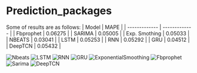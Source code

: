# Prediction_packages
Some of results are as follows: 
|     Model     |      MAPE     |
| ------------- | ------------- |
|   Fbprophet   |    0.06275    |
|    SARIMA     |    0.05005    |
| Exp. Smothing |    0.05033    |
|    NBEATS     |    0.03041    |
|     LSTM      |    0.05253    |
|     RNN       |    0.05292    |
|     GRU       |    0.04512    |
|    DeepTCN    |    0.05432    |


![Nbeats](https://user-images.githubusercontent.com/32601295/187025135-358339de-d78e-4147-837a-926b7d073173.png)
![LSTM](https://user-images.githubusercontent.com/32601295/187025206-9a65f783-c4e6-407b-bfe3-65d78b552c0a.png)
![RNN](https://user-images.githubusercontent.com/32601295/187025209-2c0a33d4-d1d2-4a69-859c-880b9f42d792.png)
![GRU](https://user-images.githubusercontent.com/32601295/187025215-b9812ceb-863f-4396-bf69-e9ac6eb8defe.png)
![ExponentialSmoothing](https://user-images.githubusercontent.com/32601295/187025234-26e5a5c2-1096-44c5-af60-b17c98ddd49b.png)
![Fbprophet](https://user-images.githubusercontent.com/32601295/187025235-e5b5feef-e2cd-4ae0-acc4-8fa55f96f93b.png)
![Sarima](https://user-images.githubusercontent.com/32601295/187025239-8092fc83-61f6-4bb4-b728-39d461e4247e.png)
![DeepTCN](https://user-images.githubusercontent.com/32601295/187025244-b7ec4af8-1b45-4ca7-bdeb-27aa6b454db2.png)
